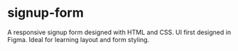 # signup-form
A responsive signup form designed with HTML and CSS. UI first designed in Figma. Ideal for learning layout and form styling.
